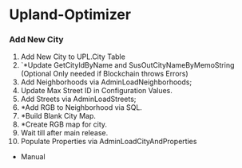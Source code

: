 # Upland-Optimizer

### Add New City

1. Add New City to UPL.City Table
2. `*Update GetCityIdByName and SusOutCityNameByMemoString (Optional Only needed if Blockchain throws Errors)
3. Add Neighborhoods via AdminLoadNeighborhoods;
4. Update Max Street ID in Configuration Values.
5. Add Streets via AdminLoadStreets; 
6. *Add RGB to Neighborhood via SQL.
7. *Build Blank City Map.
8. *Create RGB map for city.
9. Wait till after main release.
10. Populate Properties via AdminLoadCityAndProperties

* Manual
